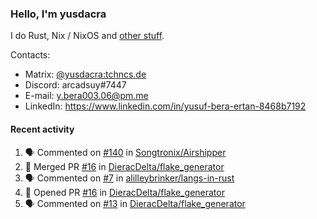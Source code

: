 ### Hello, I'm yusdacra

I do Rust, Nix / NixOS and [other stuff](https://yusdacra.gitlab.io/info/about).

Contacts:
- Matrix: [@yusdacra:tchncs.de](https://matrix.to/#/@yusdacra:tchncs.de)
- Discord: arcadsuy#7447
- E-mail: y.bera003.06@pm.me
- LinkedIn: https://www.linkedin.com/in/yusuf-bera-ertan-8468b7192

#### Recent activity

<!--START_SECTION:activity-->
1. 🗣 Commented on [#140](https://github.com/Songtronix/Airshipper/issues/140) in [Songtronix/Airshipper](https://github.com/Songtronix/Airshipper)
2. 🎉 Merged PR [#16](https://github.com/DieracDelta/flake_generator/pull/16) in [DieracDelta/flake_generator](https://github.com/DieracDelta/flake_generator)
3. 🗣 Commented on [#7](https://github.com/alilleybrinker/langs-in-rust/issues/7) in [alilleybrinker/langs-in-rust](https://github.com/alilleybrinker/langs-in-rust)
4. 💪 Opened PR [#16](https://github.com/DieracDelta/flake_generator/pull/16) in [DieracDelta/flake_generator](https://github.com/DieracDelta/flake_generator)
5. 🗣 Commented on [#13](https://github.com/DieracDelta/flake_generator/issues/13) in [DieracDelta/flake_generator](https://github.com/DieracDelta/flake_generator)
<!--END_SECTION:activity-->
